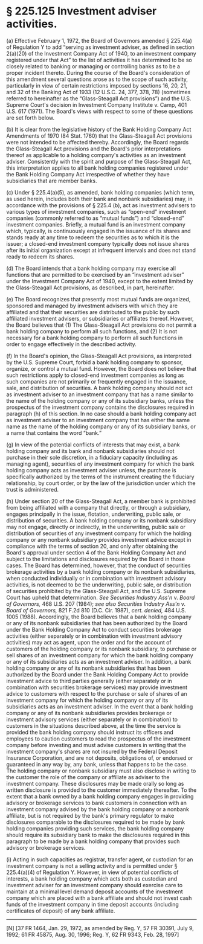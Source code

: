 # § 225.125   Investment adviser activities.

(a) Effective February 1, 1972, the Board of Governors amended § 225.4(a) of Regulation Y to add “serving as investment adviser, as defined in section 2(a)(20) of the Investment Company Act of 1940, to an investment company registered under that Act” to the list of activities it has determined to be so closely related to banking or managing or controlling banks as to be a proper incident thereto. During the course of the Board's consideration of this amendment several questions arose as to the scope of such activity, particularly in view of certain restrictions imposed by sections 16, 20, 21, and 32 of the Banking Act of 1933 (12 U.S.C. 24, 377, 378, 78) (sometimes referred to hereinafter as the “Glass-Steagall Act provisions”) and the U.S. Supreme Court's decision in Investment Company Institute v. Camp, 401 U.S. 617 (1971). The Board's views with respect to some of these questions are set forth below. 


(b) It is clear from the legislative history of the Bank Holding Company Act Amendments of 1970 (84 Stat. 1760) that the Glass-Steagall Act provisions were not intended to be affected thereby. Accordingly, the Board regards the Glass-Steagall Act provisions and the Board's prior interpretations thereof as applicable to a holding company's activities as an investment adviser. Consistently with the spirit and purpose of the Glass-Steagall Act, this interpretation applies to all bank holding companies registered under the Bank Holding Company Act irrespective of whether they have subsidiaries that are member banks. 


(c) Under § 225.4(a)(5), as amended, bank holding companies (which term, as used herein, includes both their bank and nonbank subsidiaries) may, in accordance with the provisions of § 225.4 (b), act as investment advisers to various types of investment companies, such as “open-end” investment companies (commonly referred to as “mutual funds”) and “closed-end” investment companies. Briefly, a mutual fund is an investment company which, typically, is continuously engaged in the issuance of its shares and stands ready at any time to redeem the securities as to which it is the issuer; a closed-end investment company typically does not issue shares after its initial organization except at infrequent intervals and does not stand ready to redeem its shares. 


(d) The Board intends that a bank holding company may exercise all functions that are permitted to be exercised by an “investment adviser” under the Investment Company Act of 1940, except to the extent limited by the Glass-Steagall Act provisions, as described, in part, hereinafter. 


(e) The Board recognizes that presently most mutual funds are organized, sponsored and managed by investment advisers with which they are affiliated and that their securities are distributed to the public by such affiliated investment advisers, or subsidiaries or affiliates thereof. However, the Board believes that (1) The Glass-Steagall Act provisions do not permit a bank holding company to perform all such functions, and (2) It is not necessary for a bank holding company to perform all such functions in order to engage effectively in the described activity. 


(f) In the Board's opinion, the Glass-Steagall Act provisions, as interpreted by the U.S. Supreme Court, forbid a bank holding company to sponsor, organize, or control a mutual fund. However, the Board does not believe that such restrictions apply to closed-end investment companies as long as such companies are not primarily or frequently engaged in the issuance, sale, and distribution of securities. A bank holding company should not act as investment adviser to an investment company that has a name similar to the name of the holding company or any of its subsidiary banks, unless the prospectus of the investment company contains the disclosures required in paragraph (h) of this section. In no case should a bank holding company act as investment adviser to an investment company that has either the same name as the name of the holding company or any of its subsidiary banks, or a name that contains the word “bank.”


(g) In view of the potential conflicts of interests that may exist, a bank holding company and its bank and nonbank subsidiaries should not purchase in their sole discretion, in a fiduciary capacity (including as managing agent), securities of any investment company for which the bank holding company acts as investment adviser unless, the purchase is specifically authorized by the terms of the instrument creating the fiduciary relationship, by court order, or by the law of the jurisdiction under which the trust is administered.


(h) Under section 20 of the Glass-Steagall Act, a member bank is prohibited from being affiliated with a company that directly, or through a subsidiary, engages principally in the issue, flotation, underwriting, public sale, or distribution of securities. A bank holding company or its nonbank subsidiary may not engage, directly or indirectly, in the underwriting, public sale or distribution of securities of any investment company for which the holding company or any nonbank subsidiary provides investment advice except in compliance with the terms of section 20, and only after obtaining the Board's approval under section 4 of the Bank Holding Company Act and subject to the limitations and disclosures required by the Board in those cases. The Board has determined, however, that the conduct of securities brokerage activities by a bank holding company or its nonbank subsidiaries, when conducted individually or in combination with investment advisory activities, is not deemed to be the underwriting, public sale, or distribution of securities prohibited by the Glass-Steagall Act, and the U.S. Supreme Court has upheld that determination. *See Securities Industry Ass'n* v. *Board of Governors,* 468 U.S. 207 (1984); *see also Securities Industry Ass'n* v. *Board of Governors,* 821 F.2d 810 (D.C. Cir. 1987), *cert. denied,* 484 U.S. 1005 (1988). Accordingly, the Board believes that a bank holding company or any of its nonbank subsidiaries that has been authorized by the Board under the Bank Holding Company Act to conduct securities brokerage activities (either separately or in combination with investment advisory activities) may act as agent, upon the order and for the account of customers of the holding company or its nonbank subsidiary, to purchase or sell shares of an investment company for which the bank holding company or any of its subsidiaries acts as an investment adviser. In addition, a bank holding company or any of its nonbank subsidiaries that has been authorized by the Board under the Bank Holding Company Act to provide investment advice to third parties generally (either separately or in combination with securities brokerage services) may provide investment advice to customers with respect to the purchase or sale of shares of an investment company for which the holding company or any of its subsidiaries acts as an investment adviser. In the event that a bank holding company or any of its nonbank subsidiaries provides brokerage or investment advisory services (either separately or in combination) to customers in the situations described above, at the time the service is provided the bank holding company should instruct its officers and employees to caution customers to read the prospectus of the investment company before investing and must advise customers in writing that the investment company's shares are not insured by the Federal Deposit Insurance Corporation, and are not deposits, obligations of, or endorsed or guaranteed in any way by, any bank, unless that happens to be the case. The holding company or nonbank subsidiary must also disclose in writing to the customer the role of the company or affiliate as adviser to the investment company. These disclosures may be made orally so long as written disclosure is provided to the customer immediately thereafter. To the extent that a bank owned by a bank holding company engages in providing advisory or brokerage services to bank customers in connection with an investment company advised by the bank holding company or a nonbank affiliate, but is not required by the bank's primary regulator to make disclosures comparable to the disclosures required to be made by bank holding companies providing such services, the bank holding company should require its subsidiary bank to make the disclosures required in this paragraph to be made by a bank holding company that provides such advisory or brokerage services.


(i) Acting in such capacities as registrar, transfer agent, or custodian for an investment company is not a selling activity and is permitted under § 225.4(a)(4) of Regulation Y. However, in view of potential conflicts of interests, a bank holding company which acts both as custodian and investment adviser for an investment company should exercise care to maintain at a minimal level demand deposit accounts of the investment company which are placed with a bank affiliate and should not invest cash funds of the investment company in time deposit accounts (including certificates of deposit) of any bank affiliate. 



---

[N] [37 FR 1464, Jan. 29, 1972, as amended by Reg. Y, 57 FR 30391, July 9, 1992; 61 FR 45875, Aug. 30, 1996; Reg. Y, 62 FR 9343, Feb. 28, 1997] 




